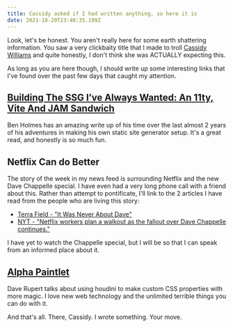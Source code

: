 ```yaml
---
title: Cassidy asked if I had written anything, so here it is
date: 2021-10-20T23:40:35.199Z
---
```

Look, let's be honest. You aren't really here for some earth shattering information. You saw a very clickbaity title that I made to troll [Cassidy Williams](https://cassidoo.co) and quite honestly, I don't think she was ACTUALLY expecting this.

As long as you are here though, I should write up some interesting links that I've found over the past few days that caught my attention.

## [Building The SSG I’ve Always Wanted: An 11ty, Vite And JAM Sandwich](https://www.smashingmagazine.com/2021/10/building-ssg-11ty-vite-jam-sandwich/)

Ben Holmes has an amazing write up of his time over the last almost 2 years of his adventures in making his own static site generator setup. It's a great read, and honestly is so much fun.

## Netflix Can do Better

The story of the week in my news feed is surrounding Netflix and the new Dave Chappelle special. I have even had a very long phone call with a friend about this. Rather than attempt to pontificate, I'll link to the 2 articles I have read from the people who are living this story:

* [Terra Field - "It Was Never About Dave"](https://rainofterra.com/it-was-never-about-dave-9aee8b765978)
* [NYT - "Netflix workers plan a walkout as the fallout over Dave Chappelle continues."](https://www.nytimes.com/2021/10/19/business/media/netflix-dave-chappelle-employee-walkout.html)

I have yet to watch the Chappelle special, but I will be so that I can speak from an informed place about it.

## [Alpha Paintlet](https://daverupert.com/2021/10/alpha-paintlet/)

Dave Rupert talks about using houdini to make custom CSS properties with more magic. I love new web technology and the unlimited terrible things you can do with it.

And that's all. There, Cassidy. I wrote something. Your move.
